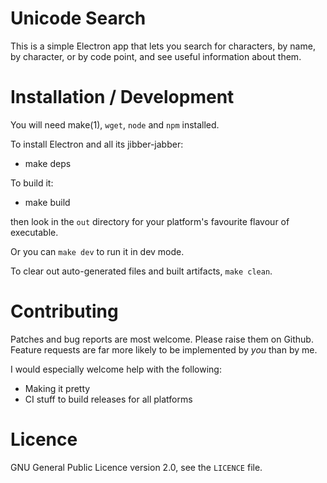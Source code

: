 # Unicode Search

This is a simple Electron app that lets you search for characters,
by name, by character, or by code point, and see useful information
about them.

# Installation / Development

You will need make(1), `wget`, `node` and `npm` installed.

To install Electron and all its jibber-jabber:

- make deps

To build it:

- make build

then look in the `out` directory for your platform's favourite
flavour of executable.

Or you can `make dev` to run it in dev mode.

To clear out auto-generated files and built artifacts, `make clean`.

# Contributing

Patches and bug reports are most welcome. Please raise them on
Github. Feature requests are far more likely to be implemented
by *you* than by me.

I would especially welcome help with the following:

- Making it pretty
- CI stuff to build releases for all platforms

# Licence

GNU General Public Licence version 2.0, see the `LICENCE` file.
